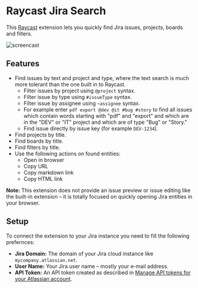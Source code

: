 # Raycast Jira Search

This [Raycast](https://raycast.com) extension lets you quickly find Jira issues, projects, boards and filters.

![screencast](assets/screencast.gif)

## Features

- Find issues by text and project and type, where the text search is much more tolerant than the one built in to Raycast.
  - Filter issues by project using `@project` syntax.
  - Filter issue by type using `#issueType` syntax.
  - Filter issue by assignee using `~assignee` syntax.
  - For example enter `pdf export @dev @it #bug #story` to find all issues which contain words starting with "pdf" and "export" and which are in the "DEV" or "IT" project and which are of type "Bug" or "Story."
  - Find issue directly by issue key (for example `DEV-1234`).
- Find projects by title.
- Find boards by title.
- Find filters by title.
- Use the following actions on found entities:
  - Open in browser
  - Copy URL
  - Copy markdown link
  - Copy HTML link

**Note:** This extension does not provide an issue preview or issue editing like the built-in extension – it is totally focused on quickly opening Jira entities in your browser.

## Setup

To connect the extension to your Jira instance you need to fill the following prefernces:

- **Jira Domain:** The domain of your Jira cloud instance like `mycompany.atlassian.net`.
- **User Name:** Your Jira user name – mostly your e-mail address.
- **API Token:** An API token created as described in [Manage API tokens for your Atlassian account](https://support.atlassian.com/atlassian-account/docs/manage-api-tokens-for-your-atlassian-account/).
